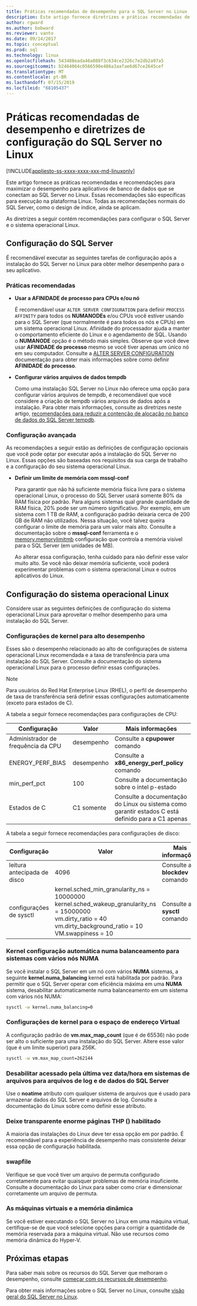 ```yaml
---
title: Práticas recomendadas de desempenho para o SQL Server no Linux
description: Este artigo fornece diretrizes e práticas recomendadas de desempenho para a execução do SQL Server no Linux.
author: rgward
ms.author: bobward
ms.reviewer: vanto
ms.date: 09/14/2017
ms.topic: conceptual
ms.prod: sql
ms.technology: linux
ms.openlocfilehash: 543488eada46a088f3c634ce2326c7e2db2a97a5
ms.sourcegitcommit: b2464064c0566590e486a3aafae6d67ce2645cef
ms.translationtype: MT
ms.contentlocale: pt-BR
ms.lasthandoff: 07/15/2019
ms.locfileid: "68105437"
---
```

# <a name="performance-best-practices-and-configuration-guidelines-for-sql-server-on-linux"></a>Práticas recomendadas de desempenho e diretrizes de configuração do SQL Server no Linux

[!INCLUDE[appliesto-ss-xxxx-xxxx-xxx-md-linuxonly](../includes/appliesto-ss-xxxx-xxxx-xxx-md-linuxonly.md)]

Este artigo fornece as práticas recomendadas e recomendações para maximizar o desempenho para aplicativos de banco de dados que se conectam ao SQL Server no Linux. Essas recomendações são específicas para execução na plataforma Linux. Todas as recomendações normais do SQL Server, como o design de índice, ainda se aplicam.

As diretrizes a seguir contém recomendações para configurar o SQL Server e o sistema operacional Linux.

## <a name="sql-server-configuration"></a>Configuração do SQL Server

É recomendável executar as seguintes tarefas de configuração após a instalação do SQL Server no Linux para obter melhor desempenho para o seu aplicativo.

### <a name="best-practices"></a>Práticas recomendadas

- **Usar a AFINIDADE de processo para CPUs e/ou nó**

   É recomendável usar `ALTER SERVER CONFIGURATION` para definir `PROCESS AFFINITY` para todos os **NUMANODEs** e/ou CPUs você estiver usando para o SQL Server (que normalmente é para todos os nós e CPUs) em um sistema operacional Linux. Afinidade do processador ajuda a manter o comportamento eficiente do Linux e o agendamento de SQL. Usando o **NUMANODE** opção é o método mais simples. Observe que você deve usar **AFINIDADE do processo** mesmo se você tiver apenas um único nó em seu computador.  Consulte a [ALTER SERVER CONFIGURATION](../t-sql/statements/alter-server-configuration-transact-sql.md) documentação para obter mais informações sobre como definir **AFINIDADE do processo**.

- **Configurar vários arquivos de dados tempdb**

   Como uma instalação SQL Server no Linux não oferece uma opção para configurar vários arquivos de tempdb, é recomendável que você considere a criação de tempdb vários arquivos de dados após a instalação. Para obter mais informações, consulte as diretrizes neste artigo, [recomendações para reduzir a contenção de alocação no banco de dados do SQL Server tempdb](https://support.microsoft.com/help/2154845/recommendations-to-reduce-allocation-contention-in-sql-server-tempdb-d).

### <a name="advanced-configuration"></a>Configuração avançada

As recomendações a seguir estão as definições de configuração opcionais que você pode optar por executar após a instalação do SQL Server no Linux. Essas opções são baseadas nos requisitos da sua carga de trabalho e a configuração do seu sistema operacional Linux.

- **Definir um limite de memória com mssql-conf**

   Para garantir que não há suficiente memória física livre para o sistema operacional Linux, o processo do SQL Server usará somente 80% da RAM física por padrão. Para alguns sistemas qual grande quantidade de RAM física, 20% pode ser um número significativo. Por exemplo, em um sistema com 1 TB de RAM, a configuração padrão deixaria cerca de 200 GB de RAM não utilizados. Nessa situação, você talvez queira configurar o limite de memória para um valor mais alto. Consulte a documentação sobre o **mssql-conf** ferramenta e o [memory.memorylimitmb](sql-server-linux-configure-mssql-conf.md#memorylimit) configuração que controla a memória visível para o SQL Server (em unidades de MB).

   Ao alterar essa configuração, tenha cuidado para não definir esse valor muito alto. Se você não deixar memória suficiente, você poderá experimentar problemas com o sistema operacional Linux e outros aplicativos do Linux.

## <a name="linux-os-configuration"></a>Configuração do sistema operacional Linux

Considere usar as seguintes definições de configuração do sistema operacional Linux para aproveitar o melhor desempenho para uma instalação do SQL Server.

### <a name="kernel-settings-for-high-performance"></a>Configurações de kernel para alto desempenho
Esses são o desempenho relacionado ao alto de configurações de sistema operacional Linux recomendada e a taxa de transferência para uma instalação do SQL Server. Consulte a documentação do sistema operacional Linux para o processo definir essas configurações.



> [!Note]
> Para usuários do Red Hat Enterprise Linux (RHEL), o perfil de desempenho de taxa de transferência será definir essas configurações automaticamente (exceto para estados de C).

A tabela a seguir fornece recomendações para configurações de CPU:

| Configuração | Valor | Mais informações |
|---|---|---|
| Administrador de frequência da CPU | desempenho | Consulte a **cpupower** comando |
| ENERGY_PERF_BIAS | desempenho | Consulte a **x86_energy_perf_policy** comando |
| min_perf_pct | 100 | Consulte a documentação sobre o intel p-estado |
| Estados de C | C1 somente | Consulte a documentação do Linux ou sistema como garantir estados C está definido para a C1 apenas |

A tabela a seguir fornece recomendações para configurações de disco:

| Configuração | Valor | Mais informações |
|---|---|---|
| leitura antecipada de disco | 4096 | Consulte a **blockdev** comando |
| configurações de sysctl | kernel.sched_min_granularity_ns = 10000000<br/>kernel.sched_wakeup_granularity_ns = 15000000<br/>vm.dirty_ratio = 40<br/>vm.dirty_background_ratio = 10<br/>VM.swappiness = 10 | Consulte a **sysctl** comando |

### <a name="kernel-setting-auto-numa-balancing-for-multi-node-numa-systems"></a>Kernel configuração automática numa balanceamento para sistemas com vários nós NUMA

Se você instalar o SQL Server em um nó com vários **NUMA** sistemas, a seguinte **kernel.numa_balancing** kernel está habilitada por padrão. Para permitir que o SQL Server operar com eficiência máxima em uma **NUMA** sistema, desabilitar automaticamente numa balanceamento em um sistema com vários nós NUMA:

```bash
sysctl -w kernel.numa_balancing=0
```

### <a name="kernel-settings-for-virtual-address-space"></a>Configurações de kernel para o espaço de endereço Virtual

A configuração padrão de **vm.max_map_count** (que é de 65536) não pode ser alto o suficiente para uma instalação do SQL Server. Altere esse valor (que é um limite superior) para 256K.

```bash
sysctl -w vm.max_map_count=262144
```

### <a name="disable-last-accessed-datetime-on-file-systems-for-sql-server-data-and-log-files"></a>Desabilitar acessado pela última vez data/hora em sistemas de arquivos para arquivos de log e de dados do SQL Server

Use o **noatime** atributo com qualquer sistema de arquivos que é usado para armazenar dados do SQL Server e arquivos de log. Consulte a documentação do Linux sobre como definir esse atributo.

### <a name="leave-transparent-huge-pages-thp-enabled"></a>Deixe transparente enorme páginas THP () habilitado

A maioria das instalações do Linux deve ter essa opção em por padrão. É recomendável para a experiência de desempenho mais consistente deixar essa opção de configuração habilitada.

### <a name="swapfile"></a>swapfile

Verifique se que você tiver um arquivo de permuta configurado corretamente para evitar quaisquer problemas de memória insuficiente. Consulte a documentação do Linux para saber como criar e dimensionar corretamente um arquivo de permuta.

### <a name="virtual-machines-and-dynamic-memory"></a>As máquinas virtuais e a memória dinâmica

Se você estiver executando o SQL Server no Linux em uma máquina virtual, certifique-se de que você selecione opções para corrigir a quantidade de memória reservada para a máquina virtual. Não use recursos como memória dinâmica do Hyper-V.

## <a name="next-steps"></a>Próximas etapas

Para saber mais sobre os recursos do SQL Server que melhoram o desempenho, consulte [começar com os recursos de desempenho](sql-server-linux-performance-get-started.md).

Para obter mais informações sobre o SQL Server no Linux, consulte [visão geral do SQL Server no Linux](sql-server-linux-overview.md).
